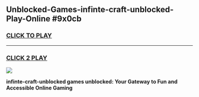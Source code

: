 
## Unblocked-Games-infinte-craft-unblocked-Play-Online #9x0cb
<h3>
<a href="https://news.freeplayer.one?title=infinte-craft-unblocked&ref=3">CLICK TO PLAY</a></h3>
<hr>

<h3>
<a href="https://news.freeplayer.one?title=infinte-craft-unblocked&ref=3">CLICK 2 PLAY</a>
  
</h3>

<a href="https://news.freeplayer.one?title=infinte-craft-unblocked&ref=3"><img src="https://clearcache.store/games.png"></a>


**infinte-craft-unblocked games unblocked: Your Gateway to Fun and Accessible Online Gaming**
